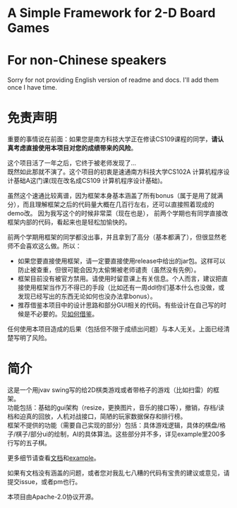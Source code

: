# A Simple Framework for 2-D Board Games

# For non-Chinese speakers

Sorry for not providing English version of readme and docs. I'll add them once I have time.

# 免责声明
重要的事情说在前面：如果您是南方科技大学正在修读CS109课程的同学，**请认真考虑直接使用本项目对您的成绩带来的风险**。

这个项目活了一年之后，它终于被老师发现了...  
既然如此那就不演了。这个项目的初衷是速通南方科技大学CS102A 计算机程序设计基础A这门课(现在改名成CS109 计算机程序设计基础)。

虽然这个速通比较离谱，因为框架本身基本涵盖了所有bonus（属于是用了就满分），而且理解框架之后的代码量大概在几百行左右，还可以直接照着现成的demo改。
因为我写这个的时候非常菜（现在也是）， 前两个学期也有同学直接改框架内部的代码，看起来也是轻松加愉快的。

前两个学期用框架的同学都没出事，并且拿到了高分（基本都满了），但很显然老师不会喜欢这么做。所以：
- 如果您要直接使用框架，请一定要直接使用release中给出的jar包。这样可以防止被查重，但很可能会因为太偷懒被老师谴责（虽然没有先例）。
- 框架目前没有被官方禁用。请使用时留意课上有关信息。个人而言，建议把直接使用框架当作万不得已的手段（比如还有一周ddl你们基本什么也没做，或发现已经写出的东西无论如何也没办法拿bonus）。
- 推荐借鉴本项目中的设计思路和部分GUI相关的代码。有些设计在自己写的时候是不必要的。见[如何借鉴]()。

任何使用本项目造成的后果（包括但不限于成绩出问题）与本人无关。上面已经清楚写明了风险。

# 简介

这是一个用jvav swing写的给2D棋类游戏或者带格子的游戏（比如扫雷）的框架。  
功能包括：基础的gui架构（resize，更换图片，音乐的接口等），撤销，存档/读档和迫真的回放，人机对战接口，简陋的玩家数据保存和排行榜。  
框架不提供的功能（需要自己实现的部分）包括：具体游戏逻辑，具体的棋盘/格子/棋子/部分ui的绘制，AI的具体算法。这些部分并不多，详见example里200多行写的五子棋。

更多细节请查看[文档](docs/README.md)和[example](docs/examples.md)。

如果有文档没有涵盖的问题，或者您对我乱七八糟的代码有宝贵的建议或意见，请提交issue，或者pm也行。

本项目由Apache-2.0协议开源。
